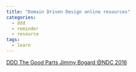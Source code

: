 ```yaml
---
title: "Domain Driven Design online resources"
categories:
  - ddd
  - reminder
  - resource
tags:
  - learn
---
```

[DDD The Good Parts Jimmy Bogard @NDC 2016](https://youtu.be/U6CeaA-Phqo)
